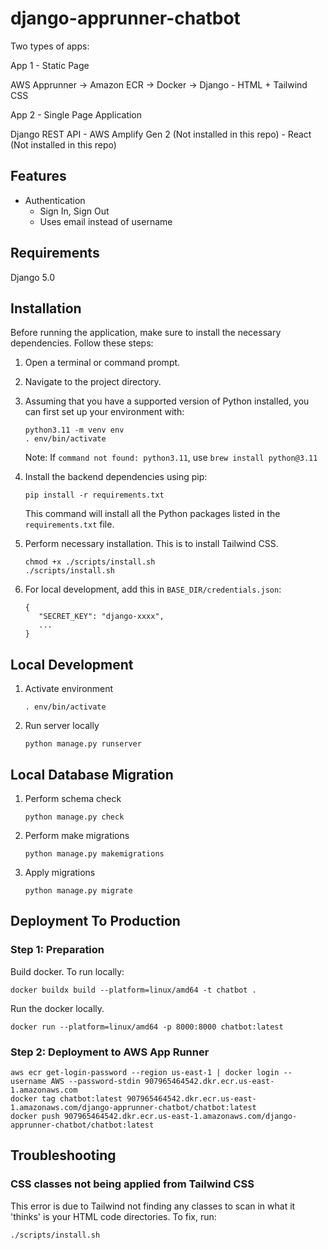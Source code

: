# django-apprunner-chatbot

Two types of apps:

App 1 - Static Page

AWS Apprunner -> Amazon ECR -> Docker -> Django - HTML + Tailwind CSS

App 2 - Single Page Application

Django REST API - AWS Amplify Gen 2 (Not installed in this repo) - React (Not installed in this repo)

## Features

* Authentication
  * Sign In, Sign Out
  * Uses email instead of username

## Requirements
Django 5.0

## Installation
Before running the application, make sure to install the necessary dependencies. Follow these steps:

1. Open a terminal or command prompt.
2. Navigate to the project directory.

3. Assuming that you have a supported version of Python installed, you can first set up your environment with:
   ```
   python3.11 -m venv env
   . env/bin/activate
   ```
   Note: If `command not found: python3.11`, use `brew install python@3.11`

4. Install the backend dependencies using pip:
   ```
   pip install -r requirements.txt
   ```
   This command will install all the Python packages listed in the `requirements.txt` file.

5. Perform necessary installation. This is to install Tailwind CSS.
   ```
   chmod +x ./scripts/install.sh
   ./scripts/install.sh
   ```

6. For local development, add this in `BASE_DIR/credentials.json`:
   ```
   {
      "SECRET_KEY": "django-xxxx",
      ...
   }
   ```

## Local Development
1. Activate environment
   ```
   . env/bin/activate
   ```

2. Run server locally
   ```
   python manage.py runserver
   ```

## Local Database Migration
1. Perform schema check
   ```
   python manage.py check
   ```

2. Perform make migrations
   ```
   python manage.py makemigrations
   ```

3. Apply migrations
   ```
   python manage.py migrate
   ```
## Deployment To Production
### Step 1: Preparation
Build docker. To run locally:
```
docker buildx build --platform=linux/amd64 -t chatbot .
```
Run the docker locally.
```
docker run --platform=linux/amd64 -p 8000:8000 chatbot:latest
```

### Step 2: Deployment to AWS App Runner
```
aws ecr get-login-password --region us-east-1 | docker login --username AWS --password-stdin 907965464542.dkr.ecr.us-east-1.amazonaws.com
docker tag chatbot:latest 907965464542.dkr.ecr.us-east-1.amazonaws.com/django-apprunner-chatbot/chatbot:latest
docker push 907965464542.dkr.ecr.us-east-1.amazonaws.com/django-apprunner-chatbot/chatbot:latest
```

## Troubleshooting
### CSS classes not being applied from Tailwind CSS
This error is due to Tailwind not finding any classes to scan in what it 'thinks' is your HTML code directories. To fix, run:
```
./scripts/install.sh
```